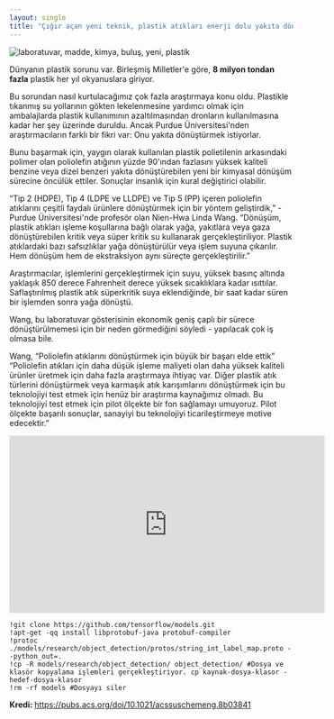```yaml
---
layout: single
title: "Çığır açan yeni teknik, plastik atıkları enerji dolu yakıta dönüştürebilir"
---
```

![laboratuvar, madde, kimya, buluş, yeni, plastik](https://icdn5.digitaltrends.com/image/0022wanglab-720x720.jpg?ver=1.jpg)
<p class="notice--danger"><a>Dünyanın plastik sorunu var. Birleşmiş Milletler'e göre, <strong>8 milyon tondan fazla</strong> plastik her yıl okyanuslara giriyor.</a></p>

Bu sorundan nasıl kurtulacağımız çok fazla araştırmaya konu oldu. Plastikle tıkanmış su yollarının gökten lekelenmesine yardımcı olmak için ambalajlarda plastik kullanımının azaltılmasından dronların kullanılmasına kadar her şey üzerinde duruldu. Ancak Purdue Üniversitesi'nden araştırmacıların farklı bir fikri var: Onu yakıta dönüştürmek istiyorlar.

Bunu başarmak için, yaygın olarak kullanılan plastik polietilenin arkasındaki polimer olan poliolefin atığının yüzde 90'ından fazlasını yüksek kaliteli benzine veya dizel benzeri yakıta dönüştürebilen yeni bir kimyasal dönüşüm sürecine öncülük ettiler. Sonuçlar insanlık için kural değiştirici olabilir.

“Tip 2 (HDPE), Tip 4 (LDPE ve LLDPE) ve Tip 5 (PP) içeren poliolefin atıklarını çeşitli faydalı ürünlere dönüştürmek için bir yöntem geliştirdik,” - Purdue Üniversitesi'nde profesör olan Nien-Hwa Linda Wang. “Dönüşüm, plastik atıkları işleme koşullarına bağlı olarak yağa, yakıtlara veya gaza dönüştürebilen kritik veya süper kritik su kullanarak gerçekleştiriliyor. Plastik atıklardaki bazı safsızlıklar yağa dönüştürülür veya işlem suyuna çıkarılır. Hem dönüşüm hem de ekstraksiyon aynı süreçte gerçekleştirilir.”

<script async src="//pagead2.googlesyndication.com/pagead/js/adsbygoogle.js"></script>
<ins class="adsbygoogle"
     style="display:block; text-align:center;"
     data-ad-layout="in-article"
     data-ad-format="fluid"
     data-ad-client="ca-pub-7868661326160958"
     data-ad-slot="3072558811"></ins>
<script>
     (adsbygoogle = window.adsbygoogle || []).push({});
</script>

Araştırmacılar, işlemlerini gerçekleştirmek için suyu, yüksek basınç altında yaklaşık 850 derece Fahrenheit derece yüksek sıcaklıklara kadar ısıttılar. Saflaştırılmış plastik atık süperkritik suya eklendiğinde, bir saat kadar süren bir işlemden sonra yağa dönüştü.

Wang, bu laboratuvar gösterisinin ekonomik geniş çaplı bir sürece dönüştürülmemesi için bir neden görmediğini söyledi - yapılacak çok iş olmasa bile.

Wang, “Poliolefin atıklarını dönüştürmek için büyük bir başarı elde ettik” “Poliolefin atıkları için daha düşük işleme maliyeti olan daha yüksek kaliteli ürünler üretmek için daha fazla araştırmaya ihtiyaç var. Diğer plastik atık türlerini dönüştürmek veya karmaşık atık karışımlarını dönüştürmek için bu teknolojiyi test etmek için henüz bir araştırma kaynağımız olmadı. Bu teknolojiyi test etmek için pilot ölçekte bir fon sağlamayı umuyoruz. Pilot ölçekte başarılı sonuçlar, sanayiyi bu teknolojiyi ticarileştirmeye motive edecektir.”

<iframe width="560" height="315" src="https://www.youtube.com/embed/ZqRbc_0SaVs" frameborder="0" allow="accelerometer; autoplay; encrypted-media; gyroscope; picture-in-picture" allowfullscreen></iframe>

```
!git clone https://github.com/tensorflow/models.git
!apt-get -qq install libprotobuf-java protobuf-compiler
!protoc ./models/research/object_detection/protos/string_int_label_map.proto --python_out=.
!cp -R models/research/object_detection/ object_detection/ #Dosya ve klasör kopyalama işlemleri gerçekleştiriyor. cp kaynak-dosya-klasor - hedef-dosya-klasor
!rm -rf models #Dosyayı siler
```

<p class="notice--info"><strong>Kredi: </strong><a href="https://pubs.acs.org/doi/10.1021/acssuschemeng.8b03841">https://pubs.acs.org/doi/10.1021/acssuschemeng.8b03841</a></p>
